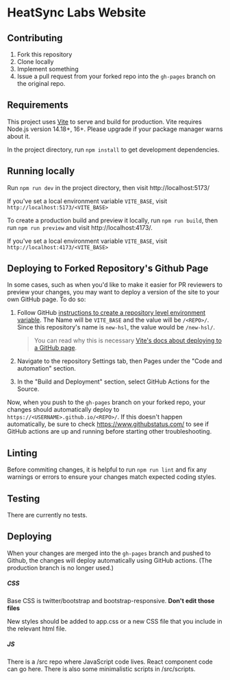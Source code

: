 # HeatSync Labs Website

## Contributing

1. Fork this repository
2. Clone locally
3. Implement something
4. Issue a pull request from your forked repo into the `gh-pages` branch on the original repo.

## Requirements

This project uses [Vite](https://vitejs.dev/) to serve and build for production. Vite requires Node.js version 14.18+, 16+. Please upgrade if your package manager warns about it.

In the project directory, run `npm install` to get development dependencies.

## Running locally

Run `npm run dev` in the project directory, then visit http://localhost:5173/

If you've set a local environment variable `VITE_BASE`, visit `http://localhost:5173/<VITE_BASE>`

To create a production build and preview it locally, run `npm run build`, then run `npm run preview` and visit http://localhost:4173/.

If you've set a local environment variable `VITE_BASE`, visit `http://localhost:4173/<VITE_BASE>`

## Deploying to Forked Repository's Github Page

In some cases, such as when you'd like to make it easier for PR reviewers to preview your changes, you may want to deploy a version of the site to your own GitHub page. To do so:

1. Follow GitHub [instructions to create a repository level environment variable](https://docs.github.com/en/actions/learn-github-actions/variables#creating-configuration-variables-for-a-repository). The Name will be `VITE_BASE` and the value will be `/<REPO>/`. Since this repository's name is `new-hsl`, the value would be `/new-hsl/`.

   > You can read why this is necessary [Vite's docs about deploying to a GitHub page](https://vitejs.dev/guide/static-deploy.html#github-pages).

2. Navigate to the repository Settings tab, then Pages under the "Code and automation" section.

3. In the "Build and Deployment" section, select GitHub Actions for the Source.

Now, when you push to the `gh-pages` branch on your forked repo, your changes should automatically deploy to `https://<USERNAME>.github.io/<REPO>/`. If this doesn't happen automatically, be sure to check https://www.githubstatus.com/ to see if GitHub actions are up and running before starting other troubleshooting.

## Linting

Before commiting changes, it is helpful to run `npm run lint` and fix any warnings or errors to ensure your changes match expected coding styles.

## Testing

There are currently no tests.

## Deploying

When your changes are merged into the `gh-pages` branch and pushed to Github, the changes will deploy automatically using GitHub actions. (The production branch is no longer used.)

##### CSS

Base CSS is twitter/bootstrap and bootstrap-responsive. **Don't edit those files**

New styles should be added to app.css or a new CSS file that you include in the relevant html file.

##### JS

There is a /src repo where JavaScript code lives. React component code can go here. There is also some minimalistic scripts in /src/scripts.
